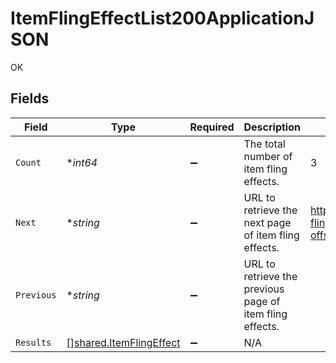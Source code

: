 # ItemFlingEffectList200ApplicationJSON

OK


## Fields

| Field                                                              | Type                                                               | Required                                                           | Description                                                        | Example                                                            |
| ------------------------------------------------------------------ | ------------------------------------------------------------------ | ------------------------------------------------------------------ | ------------------------------------------------------------------ | ------------------------------------------------------------------ |
| `Count`                                                            | **int64*                                                           | :heavy_minus_sign:                                                 | The total number of item fling effects.                            | 3                                                                  |
| `Next`                                                             | **string*                                                          | :heavy_minus_sign:                                                 | URL to retrieve the next page of item fling effects.               | https://pokeapi.co/api/v2/item-fling-effect/?offset=20&limit=20    |
| `Previous`                                                         | **string*                                                          | :heavy_minus_sign:                                                 | URL to retrieve the previous page of item fling effects.           |                                                                    |
| `Results`                                                          | [][shared.ItemFlingEffect](../../models/shared/itemflingeffect.md) | :heavy_minus_sign:                                                 | N/A                                                                |                                                                    |